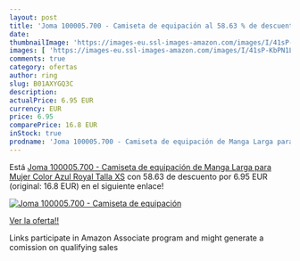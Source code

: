 ```yaml
---
layout: post
title: 'Joma 100005.700 - Camiseta de equipación al 58.63 % de descuento'
date: 
thumbnailImage: 'https://images-eu.ssl-images-amazon.com/images/I/41sP-KbPN1L._SL200_.jpg'
images: [ 'https://images-eu.ssl-images-amazon.com/images/I/41sP-KbPN1L._SL200_.jpg' ]
comments: true
category: ofertas
author: ring
slug: B01AXYGQ3C
description:
actualPrice: 6.95 EUR
currency: EUR
price: 6.95
comparePrice: 16.8 EUR
inStock: true
prodname: 'Joma 100005.700 - Camiseta de equipación de Manga Larga para Mujer  Color Azul Royal  Talla XS'
---
```


Está [Joma 100005.700 - Camiseta de equipación de Manga Larga para Mujer  Color Azul Royal  Talla XS](https://www.amazon.es/dp/B01AXYGQ3C/?tag=tolees-21) con 58.63 de descuento por 6.95 EUR (original: 16.8 EUR) en el siguiente enlace!

[![Joma 100005.700 - Camiseta de equipación](https://images-eu.ssl-images-amazon.com/images/I/41sP-KbPN1L._SL200_.jpg)](https://www.amazon.es/dp/B01AXYGQ3C/?tag=tolees-21)

[Ver la oferta!!](https://www.amazon.es/dp/B01AXYGQ3C/?tag=tolees-21)

Links participate in Amazon Associate program and might generate a comission on qualifying sales


